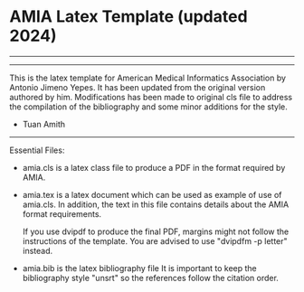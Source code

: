 # AMIA Latex Template (updated 2024)
------------------

************
This is the latex template for American Medical Informatics Association by Antonio Jimeno Yepes. 
It has been updated from the original version authored by him. 
Modifications has been made to original cls file to address the compilation of the bibliography and some minor additions for the style.
- Tuan Amith
************

Essential Files:

* amia.cls is a latex class file to produce a PDF in the format required by AMIA.

* amia.tex is a latex document which can be used as example of use of amia.cls.
  In addition, the text in this file contains details about the AMIA format requirements.

  If you use dvipdf to produce the final PDF, margins might not follow the instructions of the template.
  You are advised to use "dvipdfm -p letter" instead.

* amia.bib is the latex bibliography file
  It is important to keep the bibliography style "unsrt" so the references follow the citation order.


